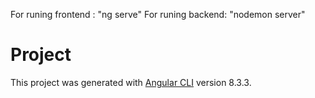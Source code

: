 For runing frontend : "ng serve"
For runing backend: "nodemon server"

# Project

This project was generated with [Angular CLI](https://github.com/angular/angular-cli) version 8.3.3.

